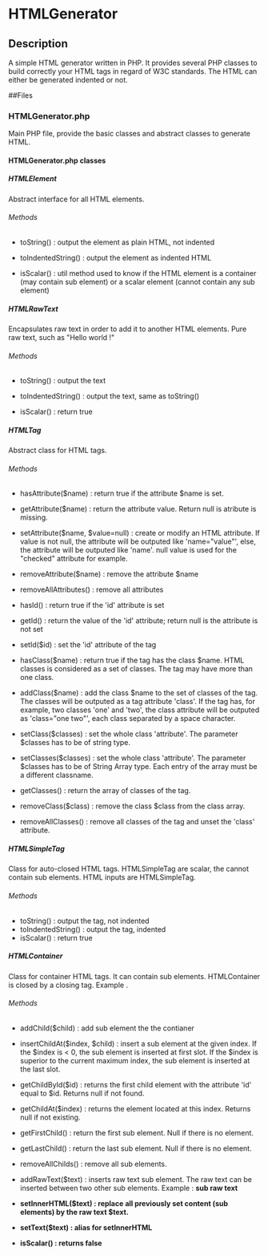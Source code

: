 # HTMLGenerator

## Description
A simple HTML generator written in PHP. It provides several PHP classes to build correctly your HTML tags in regard of W3C standards.
The HTML can either be generated indented or not.

##Files

### HTMLGenerator.php
Main PHP file, provide the basic classes and abstract classes to generate HTML.

#### HTMLGenerator.php classes

##### HTMLElement
Abstract interface for all HTML elements.

###### Methods
- toString() : output the element as plain HTML, not indented
- toIndentedString() : output the element as indented HTML

- isScalar() : util method used to know if the HTML element is a container (may contain sub element) or a scalar element (cannot contain any sub element)

##### HTMLRawText
Encapsulates raw text in order to add it to another HTML elements. Pure raw text, such as "Hello world !"

###### Methods
- toString() : output the text
- toIndentedString() : output the text, same as toString()

- isScalar() : return true

##### HTMLTag
Abstract class for HTML tags.

###### Methods
- hasAttribute($name) : return true if the attribute $name is set.
- getAttribute($name) : return the attribute value. Return null is atribute is missing.
- setAttribute($name, $value=null) : create or modify an HTML attribute. If value is not null, the attribute will be outputed like 'name="value"', else, the attribute will be outputed like 'name'. null value is used for the "checked" attribute for example.
- removeAttribute($name) : remove the attribute $name
- removeAllAttributes() : remove all attributes

- hasId() : return true if the 'id' attribute is set
- getId() : return the value of the 'id' attribute; return null is the attribute is not set
- setId($id) : set the 'id' attribute of the tag

- hasClass($name) : return true if the tag has the class $name. HTML classes is considered as a set of classes. The tag may have more than one class.
- addClass($name) : add the class $name to the set of classes of the tag. The classes will be outputed as a tag attribute 'class'. If the tag has, for example, two classes 'one' and 'two', the class attribute will be outputed as 'class="one two"', each class separated by a space character.
- setClass($classes) : set the whole class 'attribute'. The parameter $classes has to be of string type.
- setClasses($classes) : set the whole class 'attribute'. The parameter $classes has to be of String Array type. Each entry of the array must be a different classname.
- getClasses() : return the array of classes of the tag.
- removeClass($class) : remove the class $class from the class array.
- removeAllClasses() : remove all classes of the tag and unset the 'class' attribute.

##### HTMLSimpleTag
Class for auto-closed HTML tags. HTMLSimpleTag are scalar, the cannot contain sub elements. HTML inputs are HTMLSimpleTag.

###### Methods
- toString() : output the tag, not indented
- toIndentedString() : output the tag, indented
- isScalar() : return true

##### HTMLContainer
Class for container HTML tags. It can contain sub elements. HTMLContainer is closed by a closing tag. Example <tag></tag>.

###### Methods
- addChild($child) : add sub element the the contianer
- insertChildAt($index, $child) : insert a sub element at the given index. If the $index is < 0, the sub element is inserted at first slot. If the $index is superior to the current maximum index, the sub element is inserted at the last slot.
- getChildById($id) : returns the first child element with the attribute 'id' equal to $id. Returns null if not found.
- getChildAt($index) : returns the element located at this index. Returns null if not existing.
- getFirstChild() : return the first sub element. Null if there is no element.
- getLastChild() : return the last sub element. Null if there is no element.
- removeAllChilds() : remove all sub elements.

- addRawText($text) : inserts raw text sub element. The raw text can be inserted between two other sub elements. Example : <a><b/>sub raw text<c></c></a>
- setInnerHTML($text) : replace all previously set content (sub elements) by the raw text $text.
- setText($text) : alias for setInnerHTML

- isScalar() : returns false